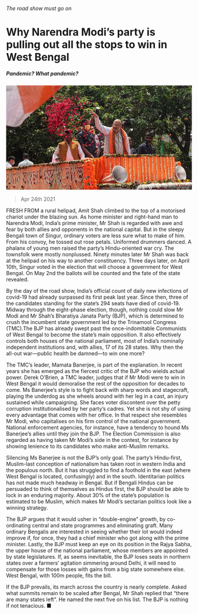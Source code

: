 ###### The road show must go on

# Why Narendra Modi’s party is pulling out all the stops to win in West Bengal 

##### Pandemic? What pandemic? 

![image](images/20210424_ASP001_0.jpg) 

> Apr 24th 2021 

FRESH FROM a rural helipad, Amit Shah climbed to the top of a motorised chariot under the blazing sun. As home minister and right-hand man to Narendra Modi, India’s prime minister, Mr Shah is regarded with awe and fear by both allies and opponents in the national capital. But in the sleepy Bengali town of Singur, ordinary voters are less sure what to make of him. From his convoy, he tossed out rose petals. Uniformed drummers danced. A phalanx of young men raised the party’s Hindu-oriented war cry. The townsfolk were mostly nonplussed. Ninety minutes later Mr Shah was back at the helipad on his way to another constituency. Three days later, on April 10th, Singur voted in the election that will choose a government for West Bengal. On May 2nd the ballots will be counted and the fate of the state revealed.

By the day of the road show, India’s official count of daily new infections of covid-19 had already surpassed its first peak last year. Since then, three of the candidates standing for the state’s 294 seats have died of covid-19. Midway through the eight-phase election, though, nothing could slow Mr Modi and Mr Shah’s Bharatiya Janata Party (BJP), which is determined to crush the incumbent state government led by the Trinamool Congress (TMC).The BJP has already swept past the once-indomitable Communists of West Bengal to become the state’s main opposition. It also effectively controls both houses of the national parliament, most of India’s nominally independent institutions and, with allies, 17 of its 28 states. Why then the all-out war—public health be damned—to win one more?


The TMC’s leader, Mamata Banerjee, is part of the explanation. In recent years she has emerged as the fiercest critic of the BJP who wields actual power. Derek O’Brien, a TMC leader, judges that if Mr Modi were to win in West Bengal it would demoralise the rest of the opposition for decades to come. Ms Banerjee’s style is to fight back with sharp words and stagecraft, playing the underdog as she wheels around with her leg in a cast, an injury sustained while campaigning. She faces voter discontent over the petty corruption institutionalised by her party’s cadres. Yet she is not shy of using every advantage that comes with her office. In that respect she resembles Mr Modi, who capitalises on his firm control of the national government. National enforcement agencies, for instance, have a tendency to hound Ms Banerjee’s allies until they join the BJP. The Election Commission is also regarded as having taken Mr Modi’s side in the contest, for instance by showing lenience to its candidates who make anti-Muslim remarks.

Silencing Ms Banerjee is not the BJP’s only goal. The party’s Hindu-first, Muslim-last conception of nationalism has taken root in western India and the populous north. But it has struggled to find a foothold in the east (where West Bengal is located, confusingly) and in the south. Identitarian politics has not made much headway in Bengal. But if Bengali Hindus can be persuaded to think of themselves as Hindus first, the BJP should be able to lock in an enduring majority. About 30% of the state’s population is estimated to be Muslim, which makes Mr Modi’s sectarian politics look like a winning strategy.

The BJP argues that it would usher in “double-engine” growth, by co-ordinating central and state programmes and eliminating graft. Many ordinary Bengalis are interested in seeing whether their lot would indeed improve if, for once, they had a chief minister who got along with the prime minister. Lastly, the BJP must keep an eye on its position in the Rajya Sabha, the upper house of the national parliament, whose members are appointed by state legislatures. If, as seems inevitable, the BJP loses seats in northern states over a farmers’ agitation simmering around Delhi, it will need to compensate for those losses with gains from a big state somewhere else. West Bengal, with 100m people, fits the bill.

If the BJP prevails, its march across the country is nearly complete. Asked what summits remain to be scaled after Bengal, Mr Shah replied that “there are many states left”. He named the next five on his list. The BJP is nothing if not tenacious. ■

